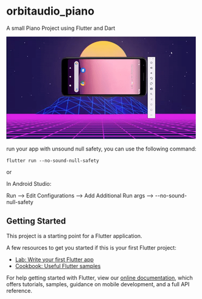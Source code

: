 # orbitaudio_piano

A small Piano Project using Flutter and Dart

![Alt Text](https://github.com/csfailure/orbitaudio_piano/blob/main/ezgif.com-gif-maker.gif)

run your app with unsound null safety, you can use the following command:

```
flutter run --no-sound-null-safety
```
or

In Android Studio:

Run --> Edit Configurations --> Add Additional Run args --> --no-sound-null-safety



## Getting Started



This project is a starting point for a Flutter application.

A few resources to get you started if this is your first Flutter project:

- [Lab: Write your first Flutter app](https://flutter.dev/docs/get-started/codelab)
- [Cookbook: Useful Flutter samples](https://flutter.dev/docs/cookbook)

For help getting started with Flutter, view our
[online documentation](https://flutter.dev/docs), which offers tutorials,
samples, guidance on mobile development, and a full API reference.
